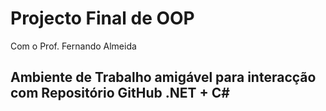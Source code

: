 # Projecto Final de OOP
Com o Prof. Fernando Almeida
## Ambiente de Trabalho amigável para interacção com Repositório GitHub .NET + C#
